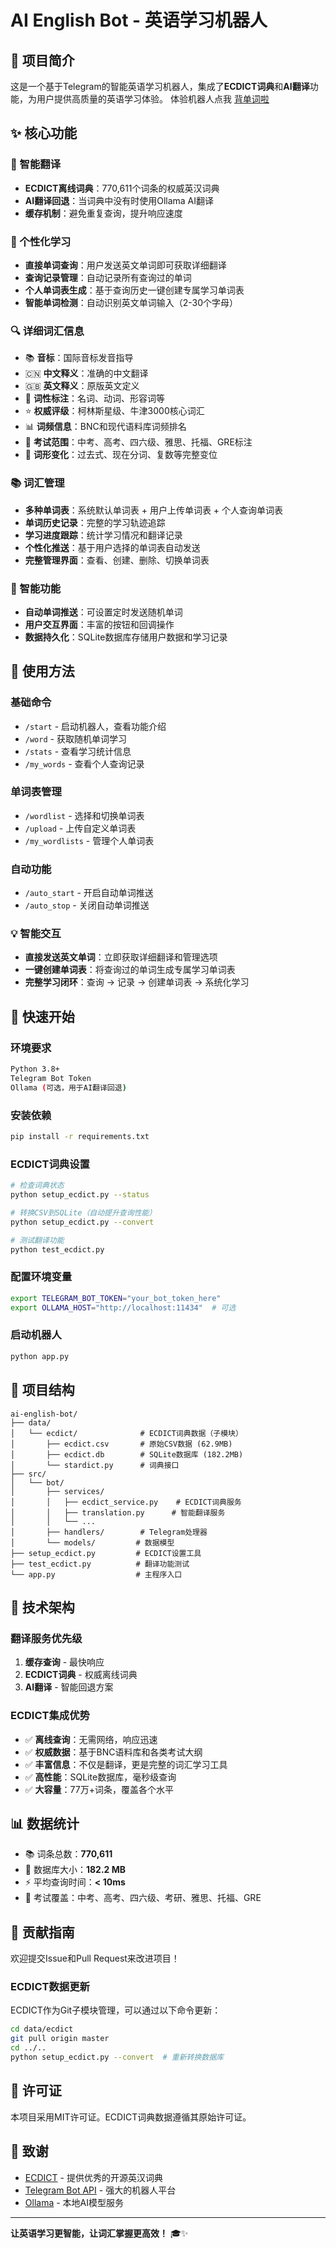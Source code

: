 # AI English Bot - 英语学习机器人

## 🎯 项目简介

这是一个基于Telegram的智能英语学习机器人，集成了**ECDICT词典**和**AI翻译**功能，为用户提供高质量的英语学习体验。
体验机器人点我 [背单词啦](https://t.me/i_english_bot) 

## ✨ 核心功能

### 📖 智能翻译
- **ECDICT离线词典**：770,611个词条的权威英汉词典
- **AI翻译回退**：当词典中没有时使用Ollama AI翻译
- **缓存机制**：避免重复查询，提升响应速度

### 💬 个性化学习
- **直接单词查询**：用户发送英文单词即可获取详细翻译
- **查询记录管理**：自动记录所有查询过的单词
- **个人单词表生成**：基于查询历史一键创建专属学习单词表
- **智能单词检测**：自动识别英文单词输入（2-30个字母）

### 🔍 详细词汇信息
- 📚 **音标**：国际音标发音指导
- 🇨🇳 **中文释义**：准确的中文翻译
- 🇬🇧 **英文释义**：原版英文定义
- 📝 **词性标注**：名词、动词、形容词等
- ⭐ **权威评级**：柯林斯星级、牛津3000核心词汇
- 📊 **词频信息**：BNC和现代语料库词频排名
- 🎯 **考试范围**：中考、高考、四六级、雅思、托福、GRE标注
- 🔄 **词形变化**：过去式、现在分词、复数等完整变位

### 📚 词汇管理
- **多种单词表**：系统默认单词表 + 用户上传单词表 + 个人查询单词表
- **单词历史记录**：完整的学习轨迹追踪
- **学习进度跟踪**：统计学习情况和翻译记录
- **个性化推送**：基于用户选择的单词表自动发送
- **完整管理界面**：查看、创建、删除、切换单词表

### 🤖 智能功能
- **自动单词推送**：可设置定时发送随机单词
- **用户交互界面**：丰富的按钮和回调操作
- **数据持久化**：SQLite数据库存储用户数据和学习记录

## 📱 使用方法

### 基础命令
- `/start` - 启动机器人，查看功能介绍
- `/word` - 获取随机单词学习
- `/stats` - 查看学习统计信息
- `/my_words` - 查看个人查询记录

### 单词表管理
- `/wordlist` - 选择和切换单词表
- `/upload` - 上传自定义单词表
- `/my_wordlists` - 管理个人单词表

### 自动功能
- `/auto_start` - 开启自动单词推送
- `/auto_stop` - 关闭自动单词推送

### 💡 智能交互
- **直接发送英文单词**：立即获取详细翻译和管理选项
- **一键创建单词表**：将查询过的单词生成专属学习单词表
- **完整学习闭环**：查询 → 记录 → 创建单词表 → 系统化学习

## 🚀 快速开始

### 环境要求
```bash
Python 3.8+
Telegram Bot Token
Ollama (可选，用于AI翻译回退)
```

### 安装依赖
```bash
pip install -r requirements.txt
```

### ECDICT词典设置
```bash
# 检查词典状态
python setup_ecdict.py --status

# 转换CSV到SQLite（自动提升查询性能）
python setup_ecdict.py --convert

# 测试翻译功能
python test_ecdict.py
```

### 配置环境变量
```bash
export TELEGRAM_BOT_TOKEN="your_bot_token_here"
export OLLAMA_HOST="http://localhost:11434"  # 可选
```

### 启动机器人
```bash
python app.py
```

## 📁 项目结构

```
ai-english-bot/
├── data/
│   └── ecdict/              # ECDICT词典数据（子模块）
│       ├── ecdict.csv       # 原始CSV数据 (62.9MB)
│       ├── ecdict.db        # SQLite数据库 (182.2MB)
│       └── stardict.py      # 词典接口
├── src/
│   └── bot/
│       ├── services/
│       │   ├── ecdict_service.py    # ECDICT词典服务
│       │   ├── translation.py      # 智能翻译服务
│       │   └── ...
│       ├── handlers/        # Telegram处理器
│       └── models/         # 数据模型
├── setup_ecdict.py         # ECDICT设置工具
├── test_ecdict.py          # 翻译功能测试
└── app.py                  # 主程序入口
```

## 🔧 技术架构

### 翻译服务优先级
1. **缓存查询** - 最快响应
2. **ECDICT词典** - 权威离线词典
3. **AI翻译** - 智能回退方案

### ECDICT集成优势
- ✅ **离线查询**：无需网络，响应迅速
- ✅ **权威数据**：基于BNC语料库和各类考试大纲
- ✅ **丰富信息**：不仅是翻译，更是完整的词汇学习工具
- ✅ **高性能**：SQLite数据库，毫秒级查询
- ✅ **大容量**：77万+词条，覆盖各个水平

## 📊 数据统计

- 📚 词条总数：**770,611**
- 💾 数据库大小：**182.2 MB**
- ⚡ 平均查询时间：**< 10ms**
- 🎯 考试覆盖：中考、高考、四六级、考研、雅思、托福、GRE

## 🤝 贡献指南

欢迎提交Issue和Pull Request来改进项目！

### ECDICT数据更新
ECDICT作为Git子模块管理，可以通过以下命令更新：
```bash
cd data/ecdict
git pull origin master
cd ../..
python setup_ecdict.py --convert  # 重新转换数据库
```

## 📄 许可证

本项目采用MIT许可证。ECDICT词典数据遵循其原始许可证。

## 🙏 致谢

- [ECDICT](https://github.com/skywind3000/ECDICT) - 提供优秀的开源英汉词典
- [Telegram Bot API](https://core.telegram.org/bots/api) - 强大的机器人平台
- [Ollama](https://ollama.ai/) - 本地AI模型服务

---

**让英语学习更智能，让词汇掌握更高效！** 🎓✨